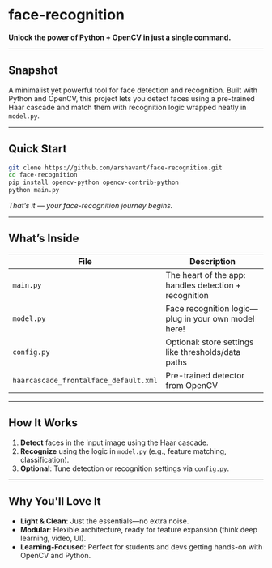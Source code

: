 # face-recognition

**Unlock the power of Python + OpenCV in just a single command.**

---

## Snapshot

A minimalist yet powerful tool for face detection and recognition. Built with Python and OpenCV, this project lets you detect faces using a pre-trained Haar cascade and match them with recognition logic wrapped neatly in `model.py`.

---

## Quick Start

```bash
git clone https://github.com/arshavant/face-recognition.git
cd face-recognition
pip install opencv-python opencv-contrib-python
python main.py
```

*That’s it — your face-recognition journey begins.*

---

## What’s Inside

| File                                  | Description                                           |
| ------------------------------------- | ----------------------------------------------------- |
| `main.py`                             | The heart of the app: handles detection + recognition |
| `model.py`                            | Face recognition logic—plug in your own model here!   |
| `config.py`                           | Optional: store settings like thresholds/data paths   |
| `haarcascade_frontalface_default.xml` | Pre-trained detector from OpenCV                      |

---

## How It Works

1. **Detect** faces in the input image using the Haar cascade.
2. **Recognize** using the logic in `model.py` (e.g., feature matching, classification).
3. **Optional**: Tune detection or recognition settings via `config.py`.

---

## Why You'll Love It

* **Light & Clean**: Just the essentials—no extra noise.
* **Modular**: Flexible architecture, ready for feature expansion (think deep learning, video, UI).
* **Learning-Focused**: Perfect for students and devs getting hands-on with OpenCV and Python.


